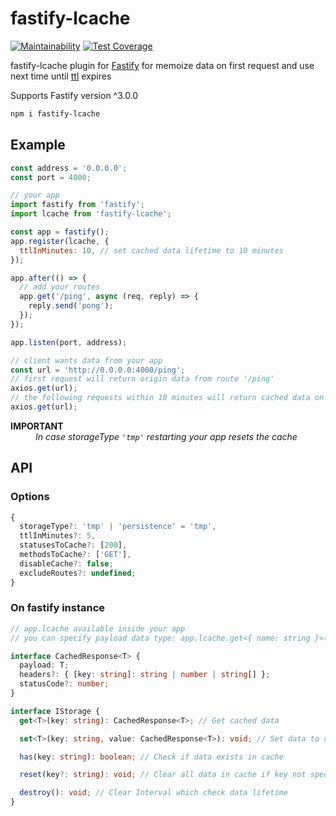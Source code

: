 # fastify-lcache

[![Maintainability](https://api.codeclimate.com/v1/badges/6dfec3501aa3eb441bab/maintainability)](https://codeclimate.com/github/denbon05/fastify-lcache/maintainability)
[![Test Coverage](https://api.codeclimate.com/v1/badges/6dfec3501aa3eb441bab/test_coverage)](https://codeclimate.com/github/denbon05/fastify-lcache/test_coverage)

<p>fastify-lcache plugin for <a href="https://www.fastify.io/" target="_blank">Fastify</a> for memoize
data on first request and use next time until <a href="https://en.wikipedia.org/wiki/Time_to_live"  target="_blank">ttl</a> expires</p>

<p>Supports Fastify version ^3.0.0</p>

```sh
npm i fastify-lcache
```

## Example

```js
const address = '0.0.0.0';
const port = 4000;
```

```js
// your app
import fastify from 'fastify';
import lcache from 'fastify-lcache';

const app = fastify();
app.register(lcache, {
  ttlInMinutes: 10, // set cached data lifetime to 10 minutes
});

app.after(() => {
  // add your routes
  app.get('/ping', async (req, reply) => {
    reply.send('pong');
  });
});

app.listen(port, address);
```

```js
// client wants data from your app
const url = 'http://0.0.0.0:4000/ping';
// first request will return origin data from route '/ping'
axios.get(url);
// the following requests within 10 minutes will return cached data on this route
axios.get(url);
```

<dl>
<dt><b>IMPORTANT</b></dt>
<dd><i>In case storageType <code>'tmp'</code> restarting your app resets the cache</i></dd>
</dl>

## API

### Options

```js
{
  storageType?: 'tmp' | 'persistence' = 'tmp',
  ttlInMinutes?: 5,
  statusesToCache?: [200],
  methodsToCache?: ['GET'],
  disableCache?: false;
  excludeRoutes?: undefined;
}
```

### On fastify instance

```ts
// app.lcache available inside your app
// you can specify payload data type: app.lcache.get<{ name: string }>('person')

interface CachedResponse<T> {
  payload: T;
  headers?: { [key: string]: string | number | string[] };
  statusCode?: number;
}

interface IStorage {
  get<T>(key: string): CachedResponse<T>; // Get cached data

  set<T>(key: string, value: CachedResponse<T>): void; // Set data to cache

  has(key: string): boolean; // Check if data exists in cache

  reset(key?: string): void; // Clear all data in cache if key not specified

  destroy(): void; // Clear Interval which check data lifetime
}
```
